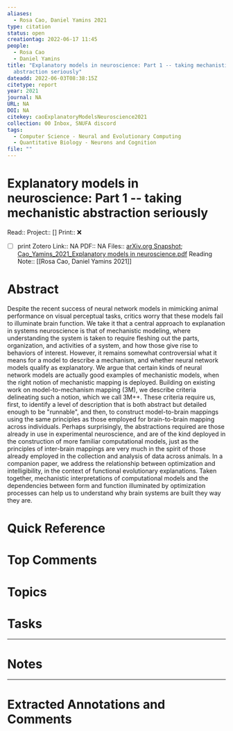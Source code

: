 ```yaml
---
aliases:
  - Rosa Cao, Daniel Yamins 2021
type: citation
status: open
creationtag: 2022-06-17 11:45
people:
  - Rosa Cao
  - Daniel Yamins
title: "Explanatory models in neuroscience: Part 1 -- taking mechanistic
  abstraction seriously"
dateadd: 2022-06-03T08:38:15Z
citetype: report
year: 2021
journal: NA
URL: NA
DOI: NA
citekey: caoExplanatoryModelsNeuroscience2021
collection: 00 Inbox, SNUFA discord
tags:
  - Computer Science - Neural and Evolutionary Computing
  - Quantitative Biology - Neurons and Cognition
file: ""
---
```


# Explanatory models in neuroscience: Part 1 -- taking mechanistic abstraction seriously
Read:: 
Project:: []
Print::  ❌
- [ ] print 
Zotero Link:: NA
PDF:: NA
Files:: [arXiv.org Snapshot](file:///home/michaelt/Insync/m@tarlton.info/Google%20Drive/06.%20Zotero/storage/ZXAPHLY8/2104.html); [Cao_Yamins_2021_Explanatory models in neuroscience.pdf](file:///home/michaelt/Insync/m@tarlton.info/Google%20Drive/06.%20Zotero/storage/NYHD2SWH/Cao_Yamins_2021_Explanatory%20models%20in%20neuroscience.pdf)
Reading Note:: [[Rosa Cao, Daniel Yamins 2021]]

# Abstract
Despite the recent success of neural network models in mimicking animal performance on visual perceptual tasks, critics worry that these models fail to illuminate brain function. We take it that a central approach to explanation in systems neuroscience is that of mechanistic modeling, where understanding the system is taken to require fleshing out the parts, organization, and activities of a system, and how those give rise to behaviors of interest. However, it remains somewhat controversial what it means for a model to describe a mechanism, and whether neural network models qualify as explanatory. We argue that certain kinds of neural network models are actually good examples of mechanistic models, when the right notion of mechanistic mapping is deployed. Building on existing work on model-to-mechanism mapping (3M), we describe criteria delineating such a notion, which we call 3M++. These criteria require us, first, to identify a level of description that is both abstract but detailed enough to be "runnable", and then, to construct model-to-brain mappings using the same principles as those employed for brain-to-brain mapping across individuals. Perhaps surprisingly, the abstractions required are those already in use in experimental neuroscience, and are of the kind deployed in the construction of more familiar computational models, just as the principles of inter-brain mappings are very much in the spirit of those already employed in the collection and analysis of data across animals. In a companion paper, we address the relationship between optimization and intelligibility, in the context of functional evolutionary explanations. Taken together, mechanistic interpretations of computational models and the dependencies between form and function illuminated by optimization processes can help us to understand why brain systems are built they way they are.

# Quick Reference


# Top Comments


# Topics


# Tasks


----
# Notes


----
# Extracted Annotations and Comments